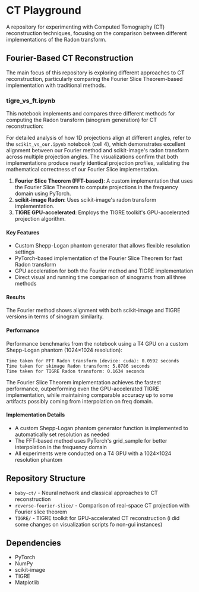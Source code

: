 # CT Playground

A repository for experimenting with Computed Tomography (CT) reconstruction techniques, focusing on the comparison between different implementations of the Radon transform.

## Fourier-Based CT Reconstruction

The main focus of this repository is exploring different approaches to CT reconstruction, particularly comparing the Fourier Slice Theorem-based implementation with traditional methods.

### tigre_vs_ft.ipynb

This notebook implements and compares three different methods for computing the Radon transform (sinogram generation) for CT reconstruction:

For detailed analysis of how 1D projections align at different angles, refer to the `scikit_vs_our.ipynb` notebook (cell 4), which demonstrates excellent alignment between our Fourier method and scikit-image's radon transform across multiple projection angles. The visualizations confirm that both implementations produce nearly identical projection profiles, validating the mathematical correctness of our Fourier Slice implementation.

1. **Fourier Slice Theorem (FFT-based)**: A custom implementation that uses the Fourier Slice Theorem to compute projections in the frequency domain using PyTorch.
2. **scikit-image Radon**: Uses scikit-image's radon transform implementation.
3. **TIGRE GPU-accelerated**: Employs the TIGRE toolkit's GPU-accelerated projection algorithm.

#### Key Features

- Custom Shepp-Logan phantom generator that allows flexible resolution settings
- PyTorch-based implementation of the Fourier Slice Theorem for fast Radon transform
- GPU acceleration for both the Fourier method and TIGRE implementation
- Direct visual and running time comparison of sinograms from all three methods

#### Results

The Fourier method shows alignment with both scikit-image and TIGRE versions in terms of sinogram similarity. 

#### Performance

Performance benchmarks from the notebook using a T4 GPU on a custom Shepp-Logan phantom (1024×1024 resolution):

```
Time taken for FFT Radon transform (device: cuda): 0.0592 seconds
Time taken for skimage Radon transform: 5.8786 seconds
Time taken for TIGRE Radon transform: 0.1634 seconds
```

The Fourier Slice Theorem implementation achieves the fastest performance, outperforming even the GPU-accelerated TIGRE implementation, while maintaining comparable accuracy up to some artifacts possibly coming from interpolation on freq domain.

#### Implementation Details

- A custom Shepp-Logan phantom generator function is implemented to automatically set resolution as needed
- The FFT-based method uses PyTorch's grid_sample for better interpolation in the frequency domain
- All experiments were conducted on a T4 GPU with a 1024×1024 resolution phantom

## Repository Structure

- `baby-ct/` - Neural network and classical approaches to CT reconstruction
- `reverse-fourier-slice/` - Comparison of real-space CT projection with Fourier slice theorem
- `TIGRE/` - TIGRE toolkit for GPU-accelerated CT reconstruction (i did some changes on visualization scripts fo non-gui instances)

## Dependencies

- PyTorch
- NumPy
- scikit-image
- TIGRE
- Matplotlib